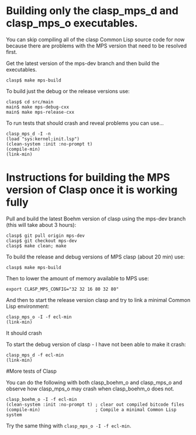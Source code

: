 # Building only the clasp_mps_d and clasp_mps_o executables.

You can skip compiling all of the clasp Common Lisp source code for now because there are problems with the MPS version that need to be resolved first.

Get the latest version of the mps-dev branch and then build the executables.

```
clasp$ make mps-build
```

To build just the debug or the release versions use:
```
clasp$ cd src/main
main$ make mps-debug-cxx
main$ make mps-release-cxx
```

To run tests that should crash and reveal problems you can use...
```
clasp_mps_d -I -n
(load "sys:kernel;init.lsp")
(clean-system :init :no-prompt t)
(compile-min)
(link-min)
```

# Instructions for building the MPS version of Clasp once it is working fully

Pull and build the latest Boehm version of clasp using the mps-dev branch (this will take about 3 hours):

```
clasp$ git pull origin mps-dev
clasp$ git checkout mps-dev
clasp$ make clean; make
```

To build the release and debug versions of MPS clasp (about 20 min) use:

```
clasp$ make mps-build
```

Then to lower the amount of memory available to MPS use:

```
export CLASP_MPS_CONFIG="32 32 16 80 32 80"
```

And then to start the release version clasp and try to link a minimal Common Lisp environment:

```
clasp_mps_o -I -f ecl-min
(link-min)
```

It should crash

To start the debug version of clasp - I have not been able to make it crash:

```
clasp_mps_d -f ecl-min
(link-min)
```

#More tests of Clasp 

You can do the following with both clasp_boehm_o and clasp_mps_o and observe how clasp_mps_o may crash when clasp_boehm_o does not.

```
clasp_boehm_o -I -f ecl-min
(clean-system :init :no-prompt t) ; clear out compiled bitcode files
(compile-min)                     ; Compile a minimal Common Lisp system
```

Try the same thing with ```clasp_mps_o -I -f ecl-min```.  
